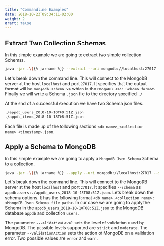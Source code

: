 ```yaml
---
title: "Commandline Examples"
date: 2018-10-23T09:34:11+02:00
weight: 2
draft: false
---
```


## Extract Two Collection Schemas

In this simple example we are going to extract two simple collection Schemas.

```bash
java -jar .\{{% jarname %}} --extract --uri mongodb://localhost:27017 --format mongodb-schema-v4 --namespace appdb.users:0 --namespace appdb.items:1000 --output-directory ./
```

Let's break down the command line. This will connect to the MongoDB server at the host `localhost` and port `27017`. It specifies
that the output format will be `mongodb-schema-v4` which is the `MongoDB Json Schema format`. Finally we will write a Schema `.json`
file to the directory specified `./`

At the end of a successful execution we have two Schema json files.

```bash
./appdb_users_2018-10-18T08:51Z.json
./appdb_items_2018-10-18T08:51Z.json
```

Each file is made up of the following sections `<db name>_<collection name>_<timestamp>.json`.

## Apply a Schema to MongoDB

In this simple example we are going to apply a `MongodB Json Schema` Schema to a collection.

```bash
java -jar .\{{% jarname %}} --apply --uri mongodb://localhost:27017 --schema appdb.users:./appdb_users_2018-10-18T08:51Z.json --validationLevel strict --validationAction error
```

Let's break down the command line. This will connect to the MongoDB server at the host `localhost` and port `27017`. It specifies
`--schema` as `appdb.users:./appdb_users_2018-10-18T08:51Z.json`. Lets break down the schema options. It has the following format
`<db name>.<collection name>:<MongoDB Json Schema file path>`. In our case we are going to apply the Schema in the `appdb_users_2018-10-18T08:51Z.json`
to the MongoDB database `appdb` and collection `users`.

The parameter `--validationLevel` sets the level of validation used by MongoDB. The possible levels supported are `strict` and `moderate`.
The parameter `--validationAction` sets the action of MongoDB on a validation error. Two possible values are `error` and `warn`.